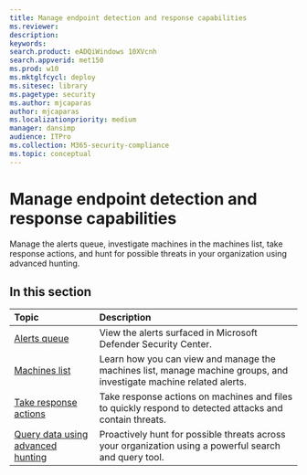 ```yaml
---
title: Manage endpoint detection and response capabilities
ms.reviewer: 
description: 
keywords: 
search.product: eADQiWindows 10XVcnh
search.appverid: met150
ms.prod: w10
ms.mktglfcycl: deploy
ms.sitesec: library
ms.pagetype: security
ms.author: mjcaparas
author: mjcaparas
ms.localizationpriority: medium
manager: dansimp
audience: ITPro
ms.collection: M365-security-compliance 
ms.topic: conceptual
---
```


# Manage endpoint detection and response capabilities

Manage the alerts queue, investigate machines in the machines list, take response actions, and hunt for possible threats in your organization using advanced hunting.


## In this section
Topic | Description 
:---|:---
[Alerts queue](alerts-queue-endpoint-detection-response.md)| View the alerts surfaced in Microsoft Defender Security Center.
[Machines list](machines-view-overview.md) | Learn how you can view and manage the machines list, manage machine groups, and investigate machine related alerts. 
[Take response actions](response-actions.md)| Take response actions on machines and files to quickly respond to detected attacks and contain threats.
[Query data using advanced hunting](advanced-hunting.md)| Proactively hunt for possible threats across your organization using a powerful search and query tool.
